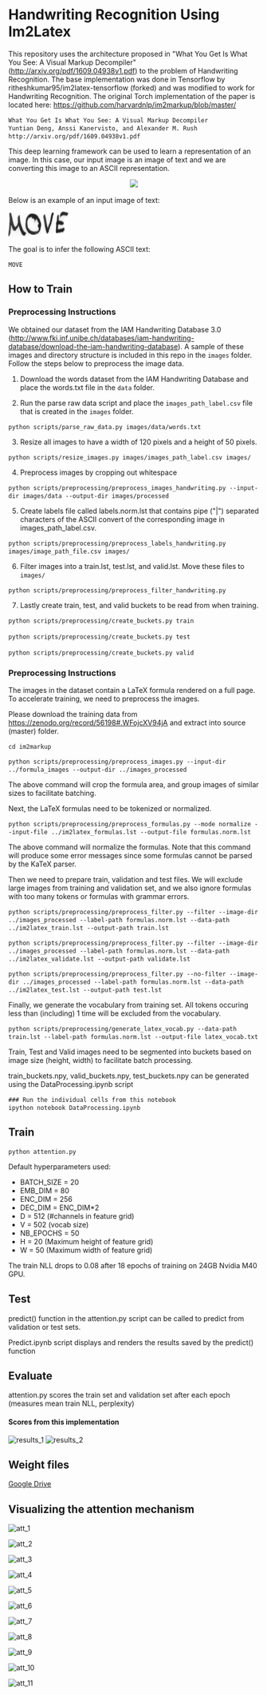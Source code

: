 # Handwriting Recognition Using Im2Latex

This repository uses the architecture proposed in "What You Get Is What You See: A Visual Markup Decompiler" (http://arxiv.org/pdf/1609.04938v1.pdf) to the problem of Handwriting Recognition. The base implementation was done in Tensorflow by ritheshkumar95/im2latex-tensorflow (forked) and was modified to work for Handwriting Recognition. The original Torch implementation of the paper is located here: https://github.com/harvardnlp/im2markup/blob/master/

    What You Get Is What You See: A Visual Markup Decompiler  
    Yuntian Deng, Anssi Kanervisto, and Alexander M. Rush
    http://arxiv.org/pdf/1609.04938v1.pdf

This deep learning framework can be used to learn a representation of an image. In this case, our input image is an image of text and we are converting this image to an ASCII representation.

<p align="center"><img src="http://lstm.seas.harvard.edu/latex/network.png" width="400"></p>

Below is an example of an input image of text:

![alt text](https://raw.githubusercontent.com/nexusapoorvacus/Handwriting-Recognition/master/images/data/a01/a01-000u/a01-000u-00-01.png)

The goal is to infer the following ASCII text:

```
MOVE
```

## How to Train

### Preprocessing Instructions

We obtained our dataset from the IAM Handwriting Database 3.0 (http://www.fki.inf.unibe.ch/databases/iam-handwriting-database/download-the-iam-handwriting-database). A sample of these images and directory structure is included in this repo in the ```images``` folder. Follow the steps below to preprocess the image data.

1. Download the words dataset from the IAM Handwriting Database and place the words.txt file in the ```data``` folder.

2. Run the parse raw data script and place the ```images_path_label.csv``` file that is created in the ```images``` folder.

```
python scripts/parse_raw_data.py images/data/words.txt
```

3. Resize all images to have a width of 120 pixels and a height of 50 pixels.

```
python scripts/resize_images.py images/images_path_label.csv images/
```

4. Preprocess images by cropping out whitespace

```
python scripts/preprocessing/preprocess_images_handwriting.py --input-dir images/data --output-dir images/processed
```
5. Create labels file called labels.norm.lst that contains pipe ("|") separated characters of the ASCII convert of the corresponding image in images_path_label.csv.

```
python scripts/preprocessing/preprocess_labels_handwriting.py images/image_path_file.csv images/
```

6. Filter images into a train.lst, test.lst, and valid.lst. Move these files to ```images/```

```
python scripts/preprocessing/preprocess_filter_handwriting.py
```

7. Lastly create train, test, and valid buckets to be read from when training.

```
python scripts/preprocessing/create_buckets.py train

python scripts/preprocessing/create_buckets.py test

python scripts/preprocessing/create_buckets.py valid
```

### Preprocessing Instructions

The images in the dataset contain a LaTeX formula rendered on a full page. To accelerate training, we need to preprocess the images.

Please download the training data from https://zenodo.org/record/56198#.WFojcXV94jA and extract into source (master) folder.

```
cd im2markup
```

```
python scripts/preprocessing/preprocess_images.py --input-dir ../formula_images --output-dir ../images_processed
```

The above command will crop the formula area, and group images of similar sizes to facilitate batching.

Next, the LaTeX formulas need to be tokenized or normalized.

```
python scripts/preprocessing/preprocess_formulas.py --mode normalize --input-file ../im2latex_formulas.lst --output-file formulas.norm.lst
```

The above command will normalize the formulas. Note that this command will produce some error messages since some formulas cannot be parsed by the KaTeX parser.

Then we need to prepare train, validation and test files. We will exclude large images from training and validation set, and we also ignore formulas with too many tokens or formulas with grammar errors.

```
python scripts/preprocessing/preprocess_filter.py --filter --image-dir ../images_processed --label-path formulas.norm.lst --data-path ../im2latex_train.lst --output-path train.lst
```

```
python scripts/preprocessing/preprocess_filter.py --filter --image-dir ../images_processed --label-path formulas.norm.lst --data-path ../im2latex_validate.lst --output-path validate.lst
```

```
python scripts/preprocessing/preprocess_filter.py --no-filter --image-dir ../images_processed --label-path formulas.norm.lst --data-path ../im2latex_test.lst --output-path test.lst
```

Finally, we generate the vocabulary from training set. All tokens occuring less than (including) 1 time will be excluded from the vocabulary.

```
python scripts/preprocessing/generate_latex_vocab.py --data-path train.lst --label-path formulas.norm.lst --output-file latex_vocab.txt
```

Train, Test and Valid images need to be segmented into buckets based on image size (height, width) to facilitate batch processing.

train_buckets.npy, valid_buckets.npy, test_buckets.npy can be generated using the DataProcessing.ipynb script

```
### Run the individual cells from this notebook
ipython notebook DataProcessing.ipynb
```

## Train

```
python attention.py
```
Default hyperparameters used:
* BATCH_SIZE      = 20
* EMB_DIM         = 80
* ENC_DIM         = 256
* DEC_DIM         = ENC_DIM*2
* D               = 512 (#channels in feature grid)
* V               = 502 (vocab size)
* NB_EPOCHS       = 50
* H               = 20  (Maximum height of feature grid)
* W               = 50  (Maximum width of feature grid)

The train NLL drops to 0.08 after 18 epochs of training on 24GB Nvidia M40 GPU.

## Test

predict() function in the attention.py script can be called to predict from validation or test sets.

Predict.ipynb script displays and renders the results saved by the predict() function

## Evaluate

attention.py scores the train set and validation set after each epoch (measures mean train NLL, perplexity)

#### Scores from this implementation

![results_1](results_1.png)
![results_2](results_2.png)

## Weight files
[Google Drive](https://drive.google.com/drive/folders/0BwbIUfIM1M8sc0tEMGk1NGlKZTA?usp=sharing)

## Visualizing the attention mechanism

![att_1](Pictures/Attention_1.png)

![att_2](Pictures/Attention_2.png)

![att_3](Pictures/Attention_3.png)

![att_4](Pictures/Attention_4.png)

![att_5](Pictures/Attention_5.png)

![att_6](Pictures/Attention_6.png)

![att_7](Pictures/Attention_7.png)

![att_8](Pictures/Attention_8.png)

![att_9](Pictures/Attention_9.png)

![att_10](Pictures/Attention_10.png)

![att_11](Pictures/Attention_11.png)

